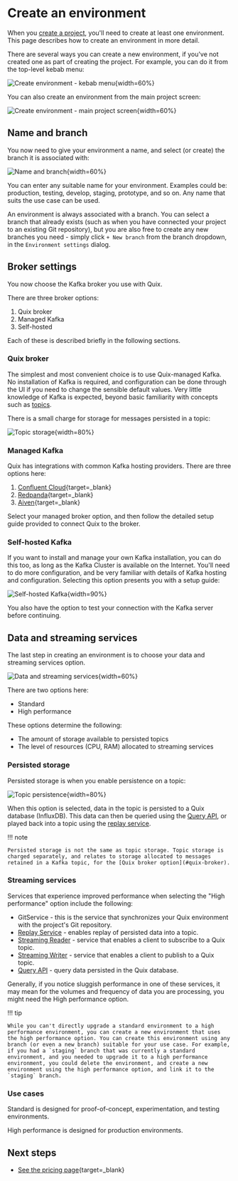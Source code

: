 # Create an environment

When you [create a project](create-project.md), you'll need to create at least one environment. This page describes how to create an environment in more detail.

There are several ways you can create a new environment, if you've not created one as part of creating the project. For example, you can do it from the top-level kebab menu:

![Create environment - kebab menu](../images/create-environment/create-environment-kebab-menu.png){width=60%}

You can also create an environment from the main project screen:

![Create environment - main project screen](../images/create-environment/create-environment-project-screen.png){width=60%}

## Name and branch

You now need to give your environment a name, and select (or create) the branch it is associated with:

![Name and branch](../images/create-environment/name-branch.png){width=60%}

You can enter any suitable name for your environment. Examples could be: production, testing, develop, staging, prototype, and so on. Any name that suits the use case can be used.

An environment is always associated with a branch. You can select a branch that already exists (such as when you have connected your project to an existing Git repository), but you are also free to create any new branches you need - simply click `+ New branch` from the branch dropdown, in the `Environment settings` dialog.

## Broker settings

You now choose the Kafka broker you use with Quix.

There are three broker options:

1. Quix broker
2. Managed Kafka
3. Self-hosted

Each of these is described briefly in the following sections.

### Quix broker

The simplest and most convenient choice is to use Quix-managed Kafka. No installation of Kafka is required, and configuration can be done through the UI if you need to change the sensible default values. Very little knowledge of Kafka is expected, beyond basic familiarity with concepts such as [topics](../get-started/glossary.md#topic).

There is a small charge for storage for messages persisted in a topic: 

![Topic storage](../images/create-environment/topic-storage.png){width=80%}

### Managed Kafka

Quix has integrations with common Kafka hosting providers. There are three options here:

1. [Confluent Cloud](https://www.confluent.io/confluent-cloud/){target=_blank}
2. [Redpanda](https://redpanda.com/){target=_blank}
3. [Aiven](https://aiven.io/kafka){target=_blank}

Select your managed broker option, and then follow the detailed setup guide provided to connect Quix to the broker.

### Self-hosted Kafka

If you want to install and manage your own Kafka installation, you can do this too, as long as the Kafka Cluster is available on the Internet. You'll need to do more configuration, and be very familiar with details of Kafka hosting and configuration. Selecting this option presents you with a setup guide:

![Self-hosted Kafka](../images/create-environment/self-hosted-kafka.png){width=90%}

You also have the option to test your connection with the Kafka server before continuing.

## Data and streaming services

The last step in creating an environment is to choose your data and streaming services option. 

![Data and streaming services](../images/create-environment/data-streaming-services.png){width=60%}

There are two options here:

* Standard
* High performance

These options determine the following:

* The amount of storage available to persisted topics
* The level of resources (CPU, RAM) allocated to streaming services

### Persisted storage

Persisted storage is when you enable persistence on a topic: 

![Topic persistence](../images/create-environment/topic-persistence.png){width=80%}

When this option is selected, data in the topic is persisted to a Quix database (InfluxDB). This data can then be queried using the [Query API](../apis/query-api/index.md), or played back into a topic using the [replay service](../manage/replay.md). 

!!! note

    Persisted storage is not the same as topic storage. Topic storage is charged separately, and relates to storage allocated to messages retained in a Kafka topic, for the [Quix broker option](#quix-broker).

### Streaming services

Services that experience improved performance when selecting the "High performance" option include the following:

* GitService - this is the service that synchronizes your Quix environment with the project's Git repository.
* [Replay Service](../manage/replay.md) - enables replay of persisted data into a topic.
* [Streaming Reader](../apis/streaming-reader-api/index.md) - service that enables a client to subscribe to a Quix topic.
* [Streaming Writer](../apis/streaming-writer-api/index.md) - service that enables a client to publish to a Quix topic.
* [Query API](../apis/query-api/index.md) - query data persisted in the Quix database.

Generally, if you notice sluggish performance in one of these services, it may mean for the volumes and frequency of data you are processing, you might need the High performance option.

!!! tip

    While you can't directly upgrade a standard environment to a high performance environment, you can create a new environment that uses the high performance option. You can create this environment using any branch (or even a new branch) suitable for your use case. For example, if you had a `staging` branch that was currently a standard environment, and you needed to upgrade it to a high performance environment, you could delete the environment, and create a new environment using the high performance option, and link it to the `staging` branch.

### Use cases

Standard is designed for proof-of-concept, experimentation, and testing environments.

High performance is designed for production environments.

## Next steps

* [See the pricing page](https://quix.io/pricing){target=_blank}
